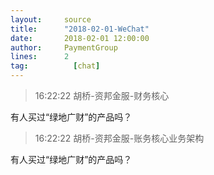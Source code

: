 ```yaml
---
layout:     source 
title:      "2018-02-01-WeChat"
date:       2018-02-01 12:00:00
author:     PaymentGroup
lines:      2 
tag:		  [chat]
---
```

> 16:22:22  胡桥-资邦金服-财务核心  
   
有人买过“绿地广财”的产品吗？  
   
> 16:22:22  胡桥-资邦金服-账务核心业务架构  
   
有人买过“绿地广财”的产品吗？  
   
